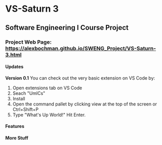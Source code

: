 # VS-Saturn 3
## Software Engineering I Course Project
### Project Web Page: https://alexbochman.github.io/SWENG_Project/VS-Saturn-3.html

#### Updates

**Version 0.1**
You can check out the very basic extension on VS Code by:
1. Open extensions tab on VS Code
2. Seach "UmlCs"
3. Install
4. Open the command pallet by clicking view at the top of the screen or Ctrl+Shift+P
5. Type "What's Up World!" Hit Enter.

#### Features

#### More Stuff
